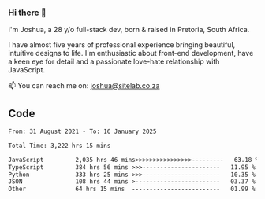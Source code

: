 ### Hi there 👋

I'm Joshua, a 28 y/o full-stack dev, born & raised in Pretoria, South Africa. 

I have almost five years of professional experience bringing beautiful, intuitive designs to life. I'm enthusiastic about front-end development, have a keen eye for detail and a passionate love-hate relationship with JavaScript.

📫 You can reach me on: joshua@sitelab.co.za

## **Code**

<!--START_SECTION:waka-->

```txt
From: 31 August 2021 - To: 16 January 2025

Total Time: 3,222 hrs 15 mins

JavaScript         2,035 hrs 46 mins>>>>>>>>>>>>>>>>---------   63.18 %
TypeScript         384 hrs 56 mins >>>----------------------   11.95 %
Python             333 hrs 25 mins >>>----------------------   10.35 %
JSON               108 hrs 44 mins >------------------------   03.37 %
Other              64 hrs 15 mins  -------------------------   01.99 %
```

<!--END_SECTION:waka-->
